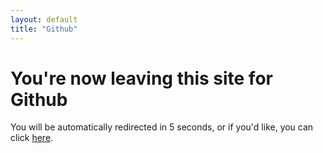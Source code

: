 ```yaml
---
layout: default
title: "Github"
---
```


<div class="page">
  <h1 class="page-title">You're now leaving this site for Github</h1>
  <p class="lead">You will be automatically redirected in 5 seconds, or if you'd like, you can click  <a href="https://github.com/RandomKiddo/" rel="noopener noreferrer">here</a>.</p>

  <script>
    setTimeout(function() {
      window.location.href = "https://github.com/RandomKiddo/";
    }, 5000); // 5000 milliseconds = 5 seconds
  </script>
</div>
